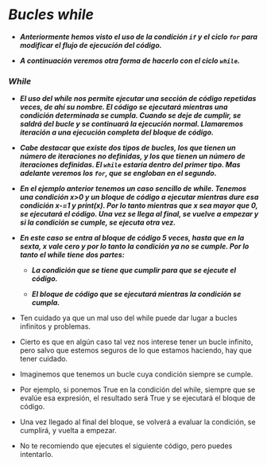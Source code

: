 # **_Bucles while_**

- **_Anteriormente hemos visto el uso de la condición ```if``` y el ciclo ```for``` para modificar el flujo de ejecución del código._**
  
- **_A continuación veremos otra forma de hacerlo con el ciclo ```while```._**

### **_While_**

- **_El uso del while nos permite ejecutar una sección de código repetidas veces, de ahí su nombre. El código se ejecutará mientras una condición determinada se cumpla. Cuando se deje de cumplir, se saldrá del bucle y se continuará la ejecución normal. Llamaremos iteración a una ejecución completa del bloque de código._**

- **_Cabe destacar que existe dos tipos de bucles, los que tienen un número de iteraciones no definidas, y los que tienen un número de iteraciones definidas. El ```while``` estaría dentro del primer tipo. Mas adelante veremos los ```for```, que se engloban en el segundo._**

- **_En el ejemplo anterior tenemos un caso sencillo de while. Tenemos una condición x>0 y un bloque de código a ejecutar mientras dure esa condición x-=1 y print(x). Por lo tanto mientras que x sea mayor que 0, se ejecutará el código. Una vez se llega al final, se vuelve a empezar y si la condición se cumple, se ejecuta otra vez._**
  
- **_En este caso se entra al bloque de código 5 veces, hasta que en la sexta, x vale cero y por lo tanto la condición ya no se cumple. Por lo tanto el while tiene dos partes:_**

  - **_La condición que se tiene que cumplir para que se ejecute el código._**
  
  - **_El bloque de código que se ejecutará mientras la condición se cumpla._**

- Ten cuidado ya que un mal uso del while puede dar lugar a bucles infinitos y problemas.
- Cierto es que en algún caso tal vez nos interese tener un bucle infinito, pero salvo que estemos seguros de lo que estamos haciendo, hay que tener cuidado.
- Imaginemos que tenemos un bucle cuya condición siempre se cumple.
- Por ejemplo, si ponemos True en la condición del while, siempre que se evalúe esa expresión, el resultado será True y se ejecutará el bloque de código.
- Una vez llegado al final del bloque, se volverá a evaluar la condición, se cumplirá, y vuelta a empezar.
- No te recomiendo que ejecutes el siguiente código, pero puedes intentarlo.
